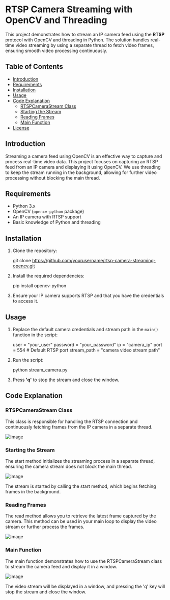 # RTSP Camera Streaming with OpenCV and Threading

This project demonstrates how to stream an IP camera feed using the **RTSP** protocol with OpenCV and threading in Python. The solution handles real-time video streaming by using a separate thread to fetch video frames, ensuring smooth video processing continuously.

## Table of Contents
- [Introduction](#introduction)
- [Requirements](#requirements)
- [Installation](#installation)
- [Usage](#usage)
- [Code Explanation](#code-explanation)
  - [RTSPCameraStream Class](#rtspcamerastream-class)
  - [Starting the Stream](#starting-the-stream)
  - [Reading Frames](#reading-frames)
  - [Main Function](#main-function)
- [License](#license)

## Introduction

Streaming a camera feed using OpenCV is an effective way to capture and process real-time video data. This project focuses on capturing an RTSP feed from an IP camera and displaying it using OpenCV. We use threading to keep the stream running in the background, allowing for further video processing without blocking the main thread.

## Requirements

- Python 3.x
- OpenCV (`opencv-python` package)
- An IP camera with RTSP support
- Basic knowledge of Python and threading

## Installation

1. Clone the repository:

    git clone https://github.com/yourusername/rtsp-camera-streaming-opencv.git

2. Install the required dependencies:

    pip install opencv-python

3. Ensure your IP camera supports RTSP and that you have the credentials to access it.

## Usage

1. Replace the default camera credentials and stream path in the `main()` function in the script:

    user = "your_user"
    password = "your_password"
    ip = "camera_ip"
    port = 554  # Default RTSP port
    stream_path = "camera video stream path"

2. Run the script:

    python stream_camera.py

3. Press **'q'** to stop the stream and close the window.

## Code Explanation

### RTSPCameraStream Class

This class is responsible for handling the RTSP connection and continuously fetching frames from the IP camera in a separate thread.

![image](https://github.com/user-attachments/assets/9d64fd18-cf4b-4b47-8c7c-6487feb42ed8)

### Starting the Stream

The start method initializes the streaming process in a separate thread, ensuring the camera stream does not block the main thread.

![image](https://github.com/user-attachments/assets/122268cf-342a-4680-bed9-ebfcf2db53f6)

The stream is started by calling the start method, which begins fetching frames in the background.

### Reading Frames

The read method allows you to retrieve the latest frame captured by the camera. This method can be used in your main loop to display the video stream or further process the frames.

![image](https://github.com/user-attachments/assets/4248070b-f5bc-4b3a-942d-d46377b9d551)

### Main Function

The main function demonstrates how to use the RTSPCameraStream class to stream the camera feed and display it in a window.

![image](https://github.com/user-attachments/assets/3e13e27b-78e8-4759-af42-8f82b6316837)

The video stream will be displayed in a window, and pressing the 'q' key will stop the stream and close the window.

